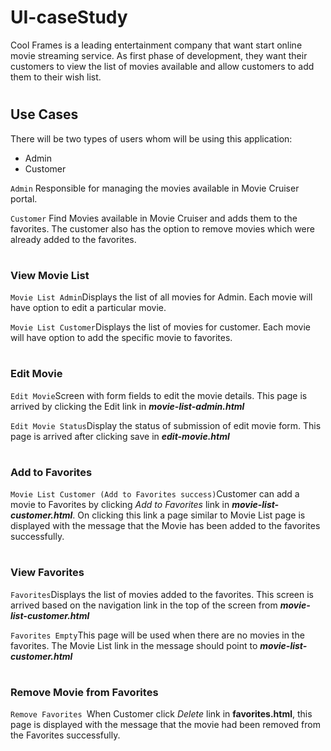 # <h1>UI-caseStudy</h1>
Cool Frames is a leading entertainment company that want start online movie streaming service. As first phase of development, they want their customers to view the list of movies available and allow customers to add them to their wish list. 
# <h2>Use Cases</h2>
There will be two types of users whom will be using this application:
- Admin
- Customer

`Admin`    Responsible for managing the movies available in Movie Cruiser portal.

`Customer` Find Movies available in Movie Cruiser and adds them to the favorites. The customer also has the option to remove movies which were already added to the favorites.
# <h3>View Movie List</h3>
`Movie List Admin`Displays the list of all movies for Admin. Each movie will have option to edit a particular movie.

`Movie List Customer`Displays the list of movies for customer. Each movie will have option to add the specific movie to favorites.
# <h3>Edit Movie </h3>
`Edit Movie`Screen with form fields to edit the movie details. This page is arrived by clicking the Edit link in ***movie-list-admin.html***

`Edit Movie Status`Display the status of submission of edit movie form. This page is arrived after clicking save in ***edit-movie.html***
# <h3>Add to Favorites </h3>
`Movie List Customer (Add to Favorites success)`Customer can add a movie to Favorites by clicking *Add to Favorites* link in ***movie-list-customer.html***. On clicking this link a page similar to Movie List page is displayed with the message that the Movie has been added to the favorites successfully.

# <h3>View Favorites </h3>
`Favorites`Displays the list of movies added to the favorites. This screen is arrived based on the navigation link in the top of the screen from ***movie-list-customer.html***

`Favorites Empty`This page will be used when there are no movies in the favorites. The Movie List link in the message should point to ***movie-list-customer.html***

# <h3>Remove Movie from Favorites </h3>
`Remove Favorites `When Customer click *Delete* link in **favorites.html**, this page is displayed with the message that the movie had been removed from the Favorites successfully.

